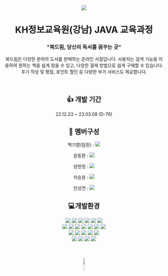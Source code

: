 <div align=center>
 <img src="https://capsule-render.vercel.app/api?type=waving&color=6768ab&height=200&section=header&text=BookDream&fontSize=90" />

 </div>
<div align=center>
 <h1 align=center>KH정보교육원(강남) JAVA 교육과정</h1>
</div>
<div align=center>
 <h3 align =center>"북드림, 당신의 독서를 꿈꾸는 곳"</h3>
 <p> 북드림은 다양한 분야의 도서를 판매하는 온라인 서점입니다. 사용자는 검색 기능을 이용하여 원하는 책을 쉽게 찾을 수 있고, 다양한 결제 방법으로 쉽게 구매할 수 있습니다. 후기 작성 및 평점, 포인트 할인 등 다양한 부가 서비스도 제공합니다.</p>
</div>
<br>

<div align=center>
 <h2 align=center>👍 개발 기간</h2>
 <p align=center>22.12.23 ~ 23.03.08 (D-76)</p>
</div>

<div align=center>
 <h2 align=center>🤝 멤버구성</h2>

  백기렬(팀장) :
  <a href="https://github.com/thxforall"><img src="https://img.shields.io/badge/GitHub-181717?style=flat&logo=GitHub&logoColor=white" /></a>

  윤동환 :
  <a href="https://github.com/remindgb"><img src="https://img.shields.io/badge/GitHub-181717?style=flat&logo=GitHub&logoColor=white" /></a>
 
  양현정 :
  <a href="https://github.com/vbvb127"><img src="https://img.shields.io/badge/GitHub-181717?style=flat&logo=GitHub&logoColor=white" /></a> 
 
  차승윤 :
  <a href="https://github.com/sycha11"><img src="https://img.shields.io/badge/GitHub-181717?style=flat&logo=GitHub&logoColor=white" /></a>
 
 안성연 :
  <a href="https://github.com/yeon28"><img src="https://img.shields.io/badge/GitHub-181717?style=flat&logo=GitHub&logoColor=white" /></a>
 
</div>

<div align=center>
 <h2 align=center>💻개발환경</h2>
</div>
<div align=center>
 <img src="https://img.shields.io/badge/HTML5-E34F26?style=flat&logo=HTML5&logoColor=white" />
 <img src="https://img.shields.io/badge/CSS3-1572B6?style=flat&logo=CSS3&logoColor=white" />
 <img src="https://img.shields.io/badge/JavaScript-F7DF1E?style=flat&logo=JavaScript&logoColor=white" />
 <img src="https://img.shields.io/badge/Bootstrap-7952B3?style=flat&logo=Bootstrap&logoColor=white" />
 <img src="https://img.shields.io/badge/Ajax-2280c2?style=flat&logo=Ajax&logoColor=white" />
 <img src="https://img.shields.io/badge/Chartjs-fe777b?style=flat&logo=Chartjs&logoColor=white" />
 <br>
 <img src="https://img.shields.io/badge/Tomcat-F8DC75?style=flat&logo=ApacheTomcat&logoColor=white" />
 <img src="https://img.shields.io/badge/Java-007396?style=flat&logo=Java&logoColor=white" />
 <img src="https://img.shields.io/badge/Oracle-F80000?style=flat&logo=Oracle&logoColor=white" />
 <img src="https://img.shields.io/badge/Lombok-ce4844?style=flat&logo=Lombok&logoColor=white" />
 <img src="https://img.shields.io/badge/Maven-C71A36?style=flat&logo=Apache Maven&logoColor=white" />
 <img src="https://img.shields.io/badge/MyBatis-0b090a?style=flat&logo=MyBatis&logoColor=white" />
 <img src="https://img.shields.io/badge/Jquery-0769AD?style=flat&logo=Jquery&logoColor=white" />
 

 <br>
<img src="https://img.shields.io/badge/Spring-6DB33F?style=flat&logo=Spring&logoColor=white" />
<img src="https://img.shields.io/badge/Visual%20Studio%20Code-007ACC?style=flat&logo=VisualStudioCode&logoColor=white" />
 <img src="https://img.shields.io/badge/GitHub-181717?style=flat&logo=GitHub&logoColor=white" />
 <img src="https://img.shields.io/badge/Git-F05032?style=flat&logo=Git&logoColor=white" />
 <img src="https://img.shields.io/badge/Postman-FF6C37?style=flat&logo=Postman&logoColor=white" />
<br>
<img src="https://img.shields.io/badge/Naver-03C75A?style=flat&logo=Naver&logoColor=white" />
<img src="https://img.shields.io/badge/Kakao-FFCD00?style=flat&logo=Kakao&logoColor=white" />
<img src="https://img.shields.io/badge/Google-4285F4?style=flat&logo=Google&logoColor=white" />	
<img src="https://img.shields.io/badge/Toss-003AE9?style=flat&logo=Toss&logoColor=white" />	
</div>
<br>
<br>
<br>
<div align=center>
 <img width="10%" src="https://user-images.githubusercontent.com/113906780/223056654-d2507e98-e82c-4846-886f-31eafb00d1c9.png" />
</div>


